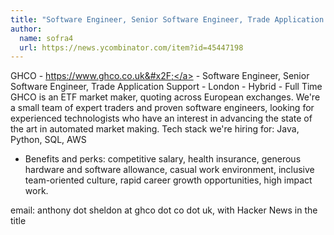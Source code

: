 ```yaml
---
title: "Software Engineer, Senior Software Engineer, Trade Application Support : London"
author:
  name: sofra4
  url: https://news.ycombinator.com/item?id=45447198
---
```

GHCO - <a href="https:&#x2F;&#x2F;www.ghco.co.uk&#x2F;" rel="nofollow">https:&#x2F;&#x2F;www.ghco.co.uk&#x2F;</a> - Software Engineer, Senior Software Engineer, Trade Application Support - London - Hybrid - Full Time
GHCO is an ETF market maker, quoting across European exchanges. We&#x27;re a small team of expert traders and proven software engineers, looking for experienced technologists who have an interest in advancing the state of the art in automated market making. Tech stack we&#x27;re hiring for: Java, Python, SQL, AWS

* Benefits and perks: competitive salary, health insurance, generous hardware and software allowance, casual work environment, inclusive team-oriented culture, rapid career growth opportunities, high impact work.

email: anthony dot sheldon at ghco dot co dot uk, with Hacker News in the title
<JobApplication />
